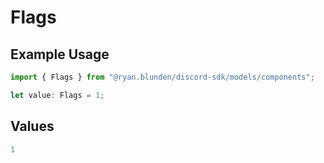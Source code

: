 # Flags

## Example Usage

```typescript
import { Flags } from "@ryan.blunden/discord-sdk/models/components";

let value: Flags = 1;
```

## Values

```typescript
1
```